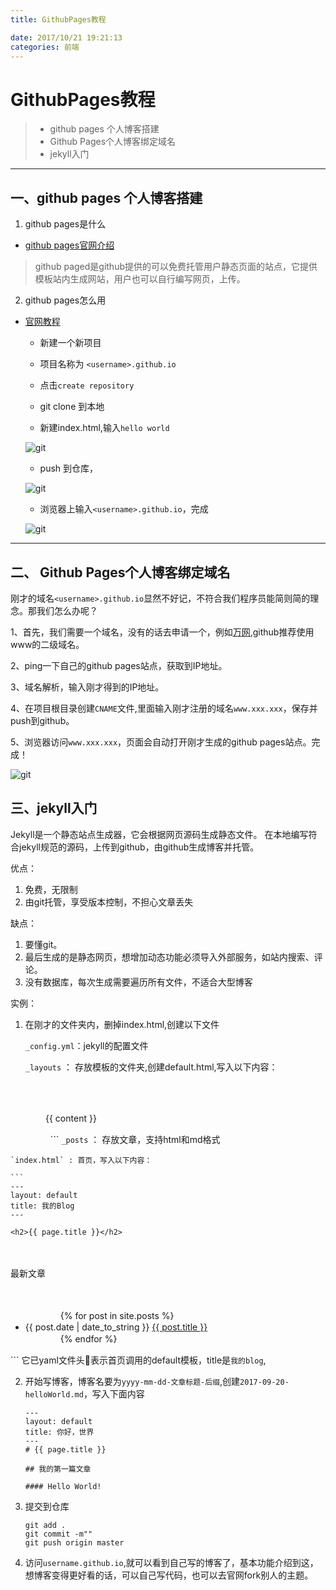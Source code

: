 ```yaml
---
title: GithubPages教程

date: 2017/10/21 19:21:13
categories: 前端
---
```

# GithubPages教程

>* github pages 个人博客搭建
>* Github Pages个人博客绑定域名
>* jekyll入门
---
## 一、github pages 个人博客搭建
1. github pages是什么

* [github pages官网介绍](https://pages.github.com/)


> github paged是github提供的可以免费托管用户静态页面的站点，它提供模板站内生成网站，用户也可以自行编写网页，上传。

2. github pages怎么用

* [官网教程](https://help.github.com/articles/configuring-a-publishing-source-for-github-pages/)

    * 新建一个新项目

    * 项目名称为 `<username>.github.io`

    * 点击`create repository`

    * git clone 到本地

    * 新建index.html,输入`hello world`

    ![git](http://owicv5j2l.bkt.clouddn.com/git1.png)
    
    * push 到仓库，

    ![git](http://owicv5j2l.bkt.clouddn.com/git2.png)
    * 浏览器上输入`<username>.github.io`，完成

    ![git](http://owicv5j2l.bkt.clouddn.com/git3.png)

---

## 二、 Github Pages个人博客绑定域名

刚才的域名`<username>.github.io`显然不好记，不符合我们程序员能简则简的理念。那我们怎么办呢？

1、首先，我们需要一个域名，没有的话去申请一个，例如[万网](https://wanwang.aliyun.com/),github推荐使用www的二级域名。

2、ping一下自己的github pages站点，获取到IP地址。

3、域名解析，输入刚才得到的IP地址。

4、在项目根目录创建`CNAME`文件,里面输入刚才注册的域名`www.xxx.xxx`，保存并push到github。

5、浏览器访问`www.xxx.xxx`，页面会自动打开刚才生成的github pages站点。完成！

![git](http://owicv5j2l.bkt.clouddn.com/git4.png)


## 三、jekyll入门
Jekyll是一个静态站点生成器，它会根据网页源码生成静态文件。
在本地编写符合jekyll规范的源码，上传到github，由github生成博客并托管。

优点：

1. 免费，无限制
2. 由git托管，享受版本控制，不担心文章丢失

缺点：
1. 要懂git。
2. 最后生成的是静态网页，想增加动态功能必须导入外部服务，如站内搜索、评论。
3. 没有数据库，每次生成需要遍历所有文件，不适合大型博客

实例：

1. 在刚才的文件夹内，删掉index.html,创建以下文件

    `_config.yml`：jekyll的配置文件

    `_layouts` ： 存放模板的文件夹,创建default.html,写入以下内容：
    ```
　　<!DOCTYPE html>
　　<html>
　　<head>
　　　　<meta http-equiv="content-type" content="text/html; charset=utf-8" />
　　　　<title>{{ page.title }}</title>
　　</head>
　　<body>

　　　　{{ content }}

　　</body>
　　</html>
    ```
    `_posts` ： 存放文章，支持html和md格式

    `index.html` : 首页，写入以下内容：

    ```
    ---
    layout: default
    title: 我的Blog
    ---

    <h2>{{ page.title }}</h2>
　　<p>最新文章</p>
　　<ul>
　　　　{% for post in site.posts %}
　　　　　　<li>{{ post.date | date_to_string }} <a href="{{ site.baseurl }}{{ post.url }}">{{ post.title }}</a></li>
　　　　{% endfor %}
　　</ul>
    ```
    它已yaml文件头表示首页调用的default模板，title是`我的blog`,

2. 开始写博客，博客名要为`yyyy-mm-dd-文章标题-后缀`,创建`2017-09-20-helloWorld.md`，写入下面内容
    ```
    ---
    layout: default
    title: 你好，世界
    ---
    # {{ page.title }}

    ## 我的第一篇文章

    #### Hello World!
    ```
3. 提交到仓库
    ```
    git add .
    git commit -m""
    git push origin master
    ```

4. 访问`username.github.io`,就可以看到自己写的博客了，基本功能介绍到这，想博客变得更好看的话，可以自己写代码，也可以去官网fork别人的主题。